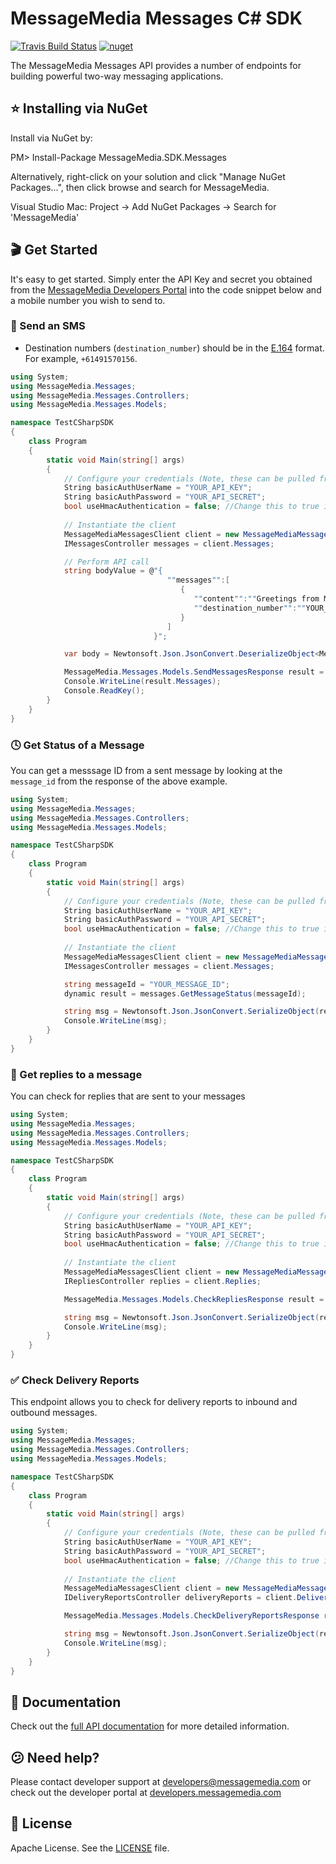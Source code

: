 # MessageMedia Messages C# SDK
[![Travis Build Status](https://api.travis-ci.org/messagemedia/messages-csharp-sdk.svg?branch=master)](https://travis-ci.org/messagemedia/messages-csharp-sdk)
[![nuget](https://badge.fury.io/nu/messagemedia-messages-sdk.svg)](https://www.nuget.org/packages/MessageMedia.SDK.Messages/)

The MessageMedia Messages API provides a number of endpoints for building powerful two-way messaging applications.

## ⭐️ Installing via NuGet
Install via NuGet by:

PM> Install-Package MessageMedia.SDK.Messages

Alternatively, right-click on your solution and click "Manage NuGet Packages...", then click browse and search for MessageMedia.

Visual Studio Mac:
Project -> Add NuGet Packages -> Search for 'MessageMedia'

## 🎬 Get Started
It's easy to get started. Simply enter the API Key and secret you obtained from the [MessageMedia Developers Portal](https://developers.messagemedia.com) into the code snippet below and a mobile number you wish to send to.

### 🚀 Send an SMS
* Destination numbers (`destination_number`) should be in the [E.164](http://en.wikipedia.org/wiki/E.164) format. For example, `+61491570156`.
```csharp
using System;
using MessageMedia.Messages;
using MessageMedia.Messages.Controllers;
using MessageMedia.Messages.Models;

namespace TestCSharpSDK
{
    class Program
    {
        static void Main(string[] args)
        {
            // Configure your credentials (Note, these can be pulled from the environment variables as well)
            String basicAuthUserName = "YOUR_API_KEY";
            String basicAuthPassword = "YOUR_API_SECRET";
            bool useHmacAuthentication = false; //Change this to true if you are using HMAC keys
            
            // Instantiate the client
            MessageMediaMessagesClient client = new MessageMediaMessagesClient(basicAuthUserName, basicAuthPassword, useHmacAuthentication);
            IMessagesController messages = client.Messages;

            // Perform API call
            string bodyValue = @"{
                                   ""messages"":[
                                      {
                                         ""content"":""Greetings from MessageMedia!"",
                                         ""destination_number"":""YOUR_MOBILE_NUMBER""
                                      }
                                   ]
                                }";

            var body = Newtonsoft.Json.JsonConvert.DeserializeObject<MessageMedia.Messages.Models.SendMessagesRequest>(bodyValue);

            MessageMedia.Messages.Models.SendMessagesResponse result = messages.CreateSendMessages(body);
            Console.WriteLine(result.Messages);
            Console.ReadKey();
        }
    }
}
```

### 🕓 Get Status of a Message
You can get a messsage ID from a sent message by looking at the `message_id` from the response of the above example.
```csharp
using System;
using MessageMedia.Messages;
using MessageMedia.Messages.Controllers;
using MessageMedia.Messages.Models;

namespace TestCSharpSDK
{
    class Program
    {
        static void Main(string[] args)
        {
            // Configure your credentials (Note, these can be pulled from the environment variables as well)
            String basicAuthUserName = "YOUR_API_KEY";
            String basicAuthPassword = "YOUR_API_SECRET";
            bool useHmacAuthentication = false; //Change this to true if you are using HMAC keys
            
            // Instantiate the client
            MessageMediaMessagesClient client = new MessageMediaMessagesClient(basicAuthUserName, basicAuthPassword, useHmacAuthentication);
            IMessagesController messages = client.Messages;

            string messageId = "YOUR_MESSAGE_ID";
            dynamic result = messages.GetMessageStatus(messageId);

            string msg = Newtonsoft.Json.JsonConvert.SerializeObject(result);
            Console.WriteLine(msg);
        }
    }
}
```

### 💬 Get replies to a message
You can check for replies that are sent to your messages
```csharp
using System;
using MessageMedia.Messages;
using MessageMedia.Messages.Controllers;
using MessageMedia.Messages.Models;

namespace TestCSharpSDK
{
    class Program
    {
        static void Main(string[] args)
        {
            // Configure your credentials (Note, these can be pulled from the environment variables as well)
            String basicAuthUserName = "YOUR_API_KEY";
            String basicAuthPassword = "YOUR_API_SECRET";
            bool useHmacAuthentication = false; //Change this to true if you are using HMAC keys
            
            // Instantiate the client
            MessageMediaMessagesClient client = new MessageMediaMessagesClient(basicAuthUserName, basicAuthPassword, useHmacAuthentication);
            IRepliesController replies = client.Replies;

            MessageMedia.Messages.Models.CheckRepliesResponse result = replies.GetCheckReplies();

            string msg = Newtonsoft.Json.JsonConvert.SerializeObject(result);
            Console.WriteLine(msg);
        }
    }
}
```

### ✅ Check Delivery Reports
This endpoint allows you to check for delivery reports to inbound and outbound messages.
```csharp
using System;
using MessageMedia.Messages;
using MessageMedia.Messages.Controllers;
using MessageMedia.Messages.Models;

namespace TestCSharpSDK
{
    class Program
    {
        static void Main(string[] args)
        {
            // Configure your credentials (Note, these can be pulled from the environment variables as well)
            String basicAuthUserName = "YOUR_API_KEY";
            String basicAuthPassword = "YOUR_API_SECRET";
            bool useHmacAuthentication = false; //Change this to true if you are using HMAC keys
            
            // Instantiate the client
            MessageMediaMessagesClient client = new MessageMediaMessagesClient(basicAuthUserName, basicAuthPassword, useHmacAuthentication);
            IDeliveryReportsController deliveryReports = client.DeliveryReports;

            MessageMedia.Messages.Models.CheckDeliveryReportsResponse result = deliveryReports.GetCheckDeliveryReports();

            string msg = Newtonsoft.Json.JsonConvert.SerializeObject(result);
            Console.WriteLine(msg);
        }
    }
}
```

## 📕 Documentation
Check out the [full API documentation](DOCUMENTATION.md) for more detailed information.

## 😕 Need help?
Please contact developer support at developers@messagemedia.com or check out the developer portal at [developers.messagemedia.com](https://developers.messagemedia.com/)

## 📃 License
Apache License. See the [LICENSE](LICENSE) file.
